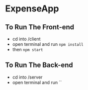 # ExpenseApp
 
## To Run The Front-end
- cd into /client
- open terminal and run `npm install`
- then `npm start`

## To Run The Back-end
- cd into /server
- open terminal and run ``